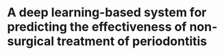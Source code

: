 # A deep learning-based system for predicting the effectiveness of non-surgical treatment of periodontitis
